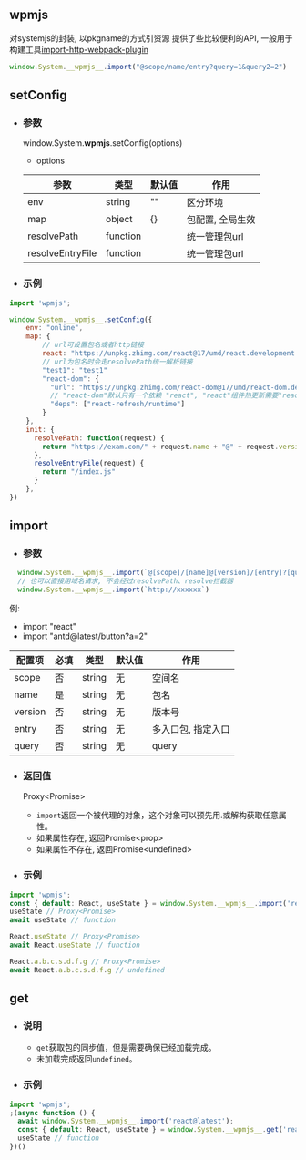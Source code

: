 ## wpmjs
对systemjs的封装, 以pkgname的方式引资源 提供了些比较便利的API, 一般用于构建工具[import-http-webpack-plugin](https://www.npmjs.com/package/import-http-webpack-plugin)
``` js
window.System.__wpmjs__.import("@scope/name/entry?query=1&query2=2")
```

<!--|  dev | boolean  | false | 是否是开发模式 | 目前一般由插件自动开启, 用于开发模式热更新 |-->

## setConfig
+ ### 参数
  window.System.__wpmjs__.setConfig(options)
  * options

  |  参数   | 类型 | 默认值  | 作用  |
  |  ----  | ----  |----  | ----  |
  |  env | string  | "" | 区分环境 |
  |  map | object  | {} | 包配置, 全局生效 |
  | resolvePath | function | | 统一管理包url |
  | resolveEntryFile | function | | 统一管理包url |


+ ### 示例
```js
import 'wpmjs';

window.System.__wpmjs__.setConfig({
    env: "online",
    map: {
        // url可设置包名或者http链接
        react: "https://unpkg.zhimg.com/react@17/umd/react.development.js",
        // url为包名时会走resolvePath统一解析链接
        "test1": "test1"
        "react-dom": {
          "url": "https://unpkg.zhimg.com/react-dom@17/umd/react-dom.development.js",
          // "react-dom"默认只有一个依赖 "react", "react"组件热更新需要"react-refresh/runtime"先于"react-dom"执行, 所以为"react-dom"添加额外依赖保证顺序
          "deps": ["react-refresh/runtime"]
        }
    },
    init: {
      resolvePath: function(request) {
        return "https://exam.com/" + request.name + "@" + request.version
      },
      resolveEntryFile(request) {
        return "/index.js"
      }
    },
})

```

## import
+ ### 参数
``` js
  window.System.__wpmjs__.import(`@[scope]/[name]@[version]/[entry]?[query]`)
  // 也可以直接用域名请求, 不会经过resolvePath、resolve拦截器
  window.System.__wpmjs__.import(`http://xxxxxx`)
```
  例: 
  * import "react"
  * import "antd@latest/button?a=2"

| 配置项          | 必填  | 类型     | 默认值   | 作用               |
|----------------|------|---------|---------|------------------|
| scope    | 否    | string  | 无     | 空间名               |
| name    | 是    | string  | 无     | 包名               |
| version      | 否    | string | 无 | 版本号 |
| entry      | 否    | string | 无 | 多入口包, 指定入口 |
| query      | 否    | string | 无 | query |

+ ### 返回值
  Proxy\<Promise\>
  * `import`返回一个被代理的对象，这个对象可以预先用.或解构获取任意属性。
  * 如果属性存在, 返回Promise\<prop\>
  * 如果属性不存在, 返回Promise\<undefined\>


+ ### 示例
``` jsx
import 'wpmjs';
const { default: React, useState } = window.System.__wpmjs__.import('react@latest');
useState // Proxy<Promise>
await useState // function

React.useState // Proxy<Promise>
await React.useState // function

React.a.b.c.s.d.f.g // Proxy<Promise>
await React.a.b.c.s.d.f.g // undefined
```

## get
+ ### 说明
  * `get`获取包的同步值，但是需要确保已经加载完成。
  * 未加载完成返回`undefined`。
+ ### 示例
``` jsx
import 'wpmjs';
;(async function () {
  await window.System.__wpmjs__.import('react@latest');
  const { default: React, useState } = window.System.__wpmjs__.get('react@latest')
  useState // function
})()
```
